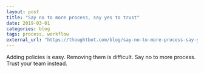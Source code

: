 ```yaml
---
layout: post
title: "Say no to more process, say yes to trust"
date: 2019-03-01
categories: blog
tags: process, workflow
external_url: "https://thoughtbot.com/blog/say-no-to-more-process-say-yes-to-trust"
---
```


Adding policies is easy. Removing them is difficult. Say no to more process.
Trust your team instead.
